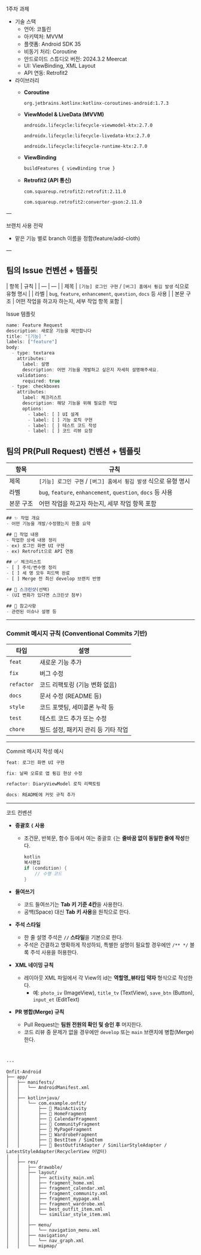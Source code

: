 1주차 과제

- 기술 스택
    - 언어: 코틀린
    - 아키텍처: MVVM
    - 플랫폼: Android SDK 35
    - 비동기 처리: Coroutine
    - 안드로이드 스튜디오 버전: 2024.3.2 Meercat
    - UI: ViewBinding, XML Layout
    - API 연동: Retrofit2
- 라이브러리
    - **Coroutine**
        
        `org.jetbrains.kotlinx:kotlinx-coroutines-android:1.7.3`
        
    - **ViewModel & LiveData (MVVM)**
        
        `androidx.lifecycle:lifecycle-viewmodel-ktx:2.7.0`
        
        `androidx.lifecycle:lifecycle-livedata-ktx:2.7.0`
        
        `androidx.lifecycle:lifecycle-runtime-ktx:2.7.0`
        
    - **ViewBinding**
        
        `buildFeatures { viewBinding true }` 
        
    - **Retrofit2 (API 통신)**
        
        `com.squareup.retrofit2:retrofit:2.11.0`
        
        `com.squareup.retrofit2:converter-gson:2.11.0` 
        

—

브랜치 사용 전략

- 맡은 기능 별로 branch 이름을 정함(feature/add-cloth)

—

## 팀의 **Issue 컨벤션** + 템플릿

| 항목 | 규칙 |
| — | — |
| 제목 | `[기능] 로그인 구현` / `[버그] 홈에서 튕김 발생` 식으로 유형 명시 |
| 라벨 | `bug`, `feature`, `enhancement`, `question`, `docs` 등 사용 |
| 본문 구조 | 어떤 작업을 하고자 하는지, 세부 작업 항목 포함 |

Issue 템플릿

```jsx
name: Feature Request
description: 새로운 기능을 제안합니다
title: "[기능] "
labels: ["feature"]
body:
  - type: textarea
    attributes:
      label: 설명
      description: 어떤 기능을 개발하고 싶은지 자세히 설명해주세요.
    validations:
      required: true
  - type: checkboxes
    attributes:
      label: 체크리스트
      description: 해당 기능을 위해 필요한 작업
      options:
        - label: [ ] UI 설계
        - label: [ ] 기능 로직 구현
        - label: [ ] 테스트 코드 작성
        - label: [ ] 코드 리뷰 요청

```

## 팀의 **PR(Pull Request) 컨벤션** + 템플릿

| 항목 | 규칙 |
| --- | --- |
| 제목 | `[기능] 로그인 구현` / `[버그] 홈에서 튕김 발생` 식으로 유형 명시 |
| 라벨 | `bug`, `feature`, `enhancement`, `question`, `docs` 등 사용 |
| 본문 구조 | 어떤 작업을 하고자 하는지, 세부 작업 항목 포함 |

```jsx
## ✨ 작업 개요
- 어떤 기능을 개발/수정했는지 한줄 요약

## 🔨 작업 내용
- 작업한 상세 내용 정리
- ex) 로그인 화면 UI 구현
- ex) Retrofit으로 API 연동

## ✅ 체크리스트
- [ ] 주석/변수명 정리
- [ ] 세 명 모두 피드백 완료
- [ ] Merge 전 최신 develop 브랜치 반영

## 📸 스크린샷(선택)
- (UI 변화가 있다면 스크린샷 첨부)

## 📌 참고사항
- 관련된 이슈나 설명 등

```

---

### Commit 메시지 규칙 (Conventional Commits 기반)

| 타입 | 설명 |
| --- | --- |
| `feat` | 새로운 기능 추가 |
| `fix` | 버그 수정 |
| `refactor` | 코드 리팩토링 (기능 변화 없음) |
| `docs` | 문서 수정 (README 등) |
| `style` | 코드 포맷팅, 세미콜론 누락 등 |
| `test` | 테스트 코드 추가 또는 수정 |
| `chore` | 빌드 설정, 패키지 관리 등 기타 작업 |

---

Commit 메시지 작성 예시

```jsx
feat: 로그인 화면 UI 구현

fix: 날짜 오류로 앱 튕김 현상 수정

refactor: DiaryViewModel 로직 리팩토링

docs: README에 커밋 규칙 추가
```

---

코드 컨벤션

- **중괄호 `{` 사용**
    - 조건문, 반복문, 함수 등에서 여는 중괄호 `{`는 **줄바꿈 없이 동일한 줄에 작성**한다.
        
        ```kotlin
        kotlin
        복사편집
        if (condition) {
            // 수행 코드
        }
        ```
        
- **들여쓰기**
    - 코드 들여쓰기는 **Tab 키 기준 4칸**을 사용한다.
    - 공백(Space) 대신 **Tab 키 사용**을 원칙으로 한다.
- **주석 스타일**
    - 한 줄 설명 주석은 **`//` 스타일**을 기본으로 한다.
    - 주석은 간결하고 명확하게 작성하되, 특별한 설명이 필요할 경우에만 `/** */` 블록 주석 사용을 허용한다.
- **XML 네이밍 규칙**
    - 레이아웃 XML 파일에서 각 View의 id는 **역할명_뷰타입 약자** 형식으로 작성한다.
        - 예: `photo_iv` (ImageView), `title_tv` (TextView), `save_btn` (Button), `input_et` (EditText)
- **PR 병합(Merge) 규칙**
    - Pull Request는 **팀원 전원의 확인 및 승인 후** 머지한다.
    - 코드 리뷰 중 문제가 없을 경우에만 `develop` 또는 `main` 브랜치에 병합(Merge)한다.

```


---

Onfit-Android
├── app/
│   ├── manifests/
│   │   └── AndroidManifest.xml
│   │
│   ├── kotlin+java/
│   │   └── com.example.onfit/
│   │       ├── 📄 MainActivity
│   │       ├── 📄 HomeFragment
│   │       ├── 📄 CalendarFragment
│   │       ├── 📄 CommunityFragment
│   │       ├── 📄 MyPageFragment
│   │       ├── 📄 WardrobeFragment
│   │       ├── 📄 BestItem / SimItem
│   │       ├── 📄 BestOutfitAdapter / SimiliarStyleAdapter / LatestStyleAdapter(RecyclerView 어댑터)
│   │
│   ├── res/
│   │   ├── drawable/
│   │   ├── layout/
│   │   │   ├── activity_main.xml
│   │   │   ├── fragment_home.xml
│   │   │   ├── fragment_calendar.xml
│   │   │   ├── fragment_community.xml
│   │   │   ├── fragment_mypage.xml
│   │   │   ├── fragment_wardrobe.xml
│   │   │   ├── best_outfit_item.xml
│   │   │   └── similiar_style_item.xml
│   │   │
│   │   ├── menu/
│   │   │   └── navigation_menu.xml
│   │   ├── navigation/
│   │   │   └── nav_graph.xml
│   │   └── mipmap/
```
